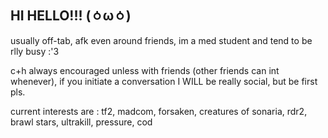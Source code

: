 ## HI HELLO!!! (⁠ㆁ⁠ω⁠ㆁ⁠)
usually off-tab, afk even around friends, im a med student and tend to be rlly busy :'3

c+h always encouraged unless with friends (other friends can int whenever), if you initiate a conversation I WILL be really social, but be first pls.

current interests are : tf2, madcom, forsaken, creatures of sonaria, rdr2, brawl stars, ultrakill, pressure, cod
<!--
**zmeyaz/zmeyaz** is a ✨ _special_ ✨ repository because its `README.md` (this file) appears on your GitHub profile.

Here are some ideas to get you started:

- 🔭 I’m currently working on ...
- 🌱 I’m currently learning ...
- 👯 I’m looking to collaborate on ...
- 🤔 I’m looking for help with ...
- 💬 Ask me about ...
- 📫 How to reach me: ...
- 😄 Pronouns: ...
- ⚡ Fun fact: ...
-->
